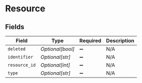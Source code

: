 # Resource


## Fields

| Field              | Type               | Required           | Description        |
| ------------------ | ------------------ | ------------------ | ------------------ |
| `deleted`          | *Optional[bool]*   | :heavy_minus_sign: | N/A                |
| `identifier`       | *Optional[str]*    | :heavy_minus_sign: | N/A                |
| `resource_id`      | *Optional[int]*    | :heavy_minus_sign: | N/A                |
| `type`             | *Optional[str]*    | :heavy_minus_sign: | N/A                |